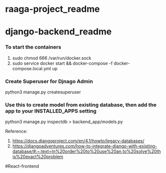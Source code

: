 # raaga-project_readme


# django-backend_readme

### To start the containers
1. sudo chmod 666 /var/run/docker.sock
2. sudo service docker start && docker-compose -f docker-compose.local.yml up


### Create Superuser for Djnago Admin
python3 manage.py createsuperuser

 
### Use this to create model from existing database, then add the app to your INSTALLED_APPS setting
python3 manage.py inspectdb > backend_app/models.py

Reference: 
1. https://docs.djangoproject.com/en/4.1/howto/legacy-databases/
2. https://djangoadventures.com/how-to-integrate-django-with-existing-database/#:~:text=In%20order%20to%20use%20an,to%20solve%20this%20exact%20problem

#React-frontend

